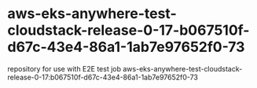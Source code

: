 # aws-eks-anywhere-test-cloudstack-release-0-17-b067510f-d67c-43e4-86a1-1ab7e97652f0-73
repository for use with E2E test job aws-eks-anywhere-test-cloudstack-release-0-17:b067510f-d67c-43e4-86a1-1ab7e97652f0-73
